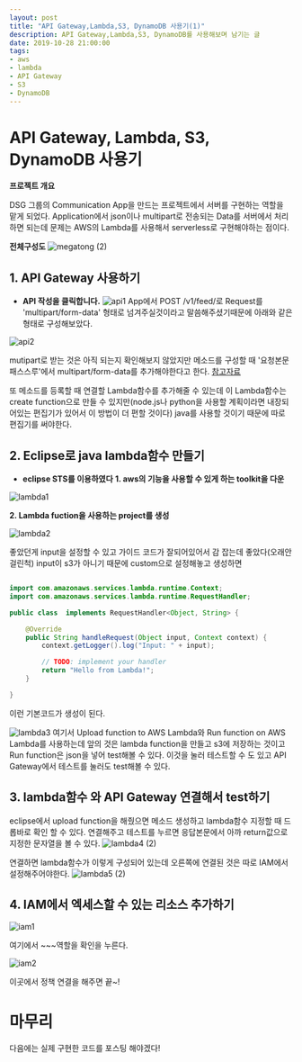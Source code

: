 ```yaml
---
layout: post
title: "API Gateway,Lambda,S3, DynamoDB 사용기(1)"
description: API Gateway,Lambda,S3, DynamoDB를 사용해보며 남기는 글
date: 2019-10-28 21:00:00
tags:
- aws
- lambda
- API Gateway
- S3
- DynamoDB
---
```


# API Gateway, Lambda, S3, DynamoDB 사용기

**프로젝트 개요**

DSG 그룹의 Communication App을 만드는 프로젝트에서 서버를 구현하는 역할을 맡게 되었다. 
Application에서 json이나 multipart로 전송되는 Data를 서버에서 처리하면 되는데 문제는 AWS의 Lambda를 사용해서  serverless로 구현해야하는 점이다. 

 **전체구성도**
![megatong (2)](https://user-images.githubusercontent.com/47243329/67674623-5f55b400-f9c0-11e9-922b-11de47368b7f.PNG)






## 1. API Gateway 사용하기

- **API 작성을 클릭합니다.**
![api1](https://user-images.githubusercontent.com/47243329/67669902-257fb000-f9b6-11e9-9f14-c681659c5fdd.PNG)
App에서 POST /v1/feed/로 Request를 'multipart/form-data' 형태로 넘겨주실것이라고 말씀해주셨기때문에 아래와 같은 형태로 구성해보았다. 

![api2](https://user-images.githubusercontent.com/47243329/67670182-b6ef2200-f9b6-11e9-91c3-ed9a6b538dfd.PNG)

mutipart로 받는 것은 아직 되는지 확인해보지 않았지만 메소드를 구성할 때 '요청본문 패스스루'에서 multipart/form-data를 추가해야한다고 한다. [참고자료](http://devstory.ibksplatform.com/2017/12/aws-lambda-api-gateway-s3-api-3-api.html)

또 메소드를 등록할 때 연결할 Lambda함수를 추가해줄 수 있는데 이 Lambda함수는 create function으로 만들 수 있지만(node.js나 python을 사용할 계획이라면 내장되어있는 편집기가 있어서 이 방법이 더 편할 것이다)  java를 사용할 것이기 때문에 따로 편집기를 써야한다. 

<h2> 2.  Eclipse로 java lambda함수 만들기</h2>

- **eclipse STS를 이용하였다**
**1. aws의 기능을 사용할 수 있게 하는 toolkit을 다운**

![lambda1](https://user-images.githubusercontent.com/47243329/67670794-fec27900-f9b7-11e9-9314-e961cbd02d4f.PNG)

 **2. Lambda fuction을 사용하는 project를 생성** 

![lambda2](https://user-images.githubusercontent.com/47243329/67671104-97f18f80-f9b8-11e9-82c3-e1c03edadf80.PNG)

좋았던게  input을 설정할 수 있고 가이드 코드가 잘되어있어서 감 잡는데 좋았다(오래안걸린척)
input이 s3가 아니기 때문에 custom으로 설정해놓고 생성하면
```java

import com.amazonaws.services.lambda.runtime.Context;
import com.amazonaws.services.lambda.runtime.RequestHandler;

public class  implements RequestHandler<Object, String> {

    @Override
    public String handleRequest(Object input, Context context) {
        context.getLogger().log("Input: " + input);

        // TODO: implement your handler
        return "Hello from Lambda!";
    }

}
```
이런 기본코드가 생성이 된다.

![lambda3](https://user-images.githubusercontent.com/47243329/67671491-688f5280-f9b9-11e9-9d95-ef35e3f5c7b1.png)
여기서 Upload function to AWS Lambda와 Run function on AWS Lambda를 사용하는데
앞의 것은 lambda function을 만들고 s3에 저장하는 것이고 Run function은 json을 넣어 test해볼 수 있다. 
이것을 눌러 테스트할 수 도 있고 API Gateway에서 테스트를 눌러도 test해볼 수 있다.  

<h2> 3. lambda함수 와 API Gateway 연결해서 test하기 </h2>

eclipse에서 upload function을 해줬으면 메소드 생성하고 lambda함수 지정할 때 드롭바로 확인 할 수 있다.
연결해주고 테스트를 누르면 응답본문에서 아까 return값으로 지정한 문자열을 볼 수 있다.
![lambda4 (2)](https://user-images.githubusercontent.com/47243329/67674667-772d3800-f9c0-11e9-9e0c-f6cbc4cdd3a9.PNG)

연결하면 lambda함수가 이렇게 구성되어 있는데 오른쪽에 연결된 것은 따로 IAM에서 설정해주어야한다.
![lambda5 (2)](https://user-images.githubusercontent.com/47243329/67674997-5addcb00-f9c1-11e9-9ff9-b3fffd34cf70.PNG)

<h2> 4. IAM에서 엑세스할 수 있는 리소스 추가하기 </h2>

![iam1](https://user-images.githubusercontent.com/47243329/67672226-dbe59400-f9ba-11e9-82a0-f275f5b47c64.PNG)

여기에서 ~~~역할을 확인을 누른다.

![iam2](https://user-images.githubusercontent.com/47243329/67672307-00da0700-f9bb-11e9-8b9f-46fce616297c.PNG)

이곳에서 정책 연결을 해주면 끝~!



# 마무리
다음에는 실제 구현한 코드를 포스팅 해야겠다!
